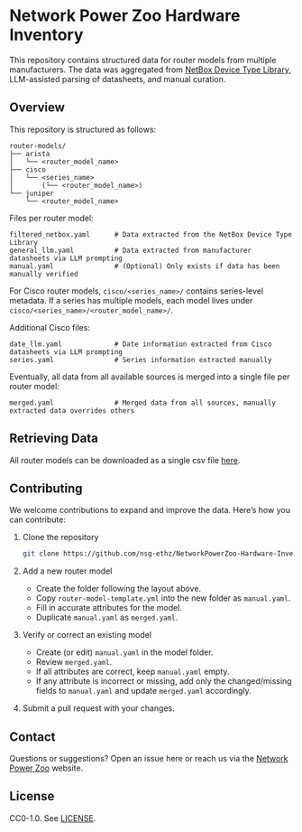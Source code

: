 # Network Power Zoo Hardware Inventory

This repository contains structured data for router models from multiple manufacturers. The data was aggregated from [NetBox Device Type Library](https://github.com/netbox-community/devicetype-library/tree/master), LLM-assisted parsing of datasheets, and manual curation.

## Overview

This repository is structured as follows:

```
router-models/
├── arista
│   └── <router_model_name>
├── cisco
│   └── <series_name>
│       (└── <router_model_name>)
└── juniper
    └── <router_model_name>
```

Files per router model:

```
filtered_netbox.yaml      # Data extracted from the NetBox Device Type Library
general_llm.yaml          # Data extracted from manufacturer datasheets via LLM prompting
manual.yaml               # (Optional) Only exists if data has been manually verified
```

For Cisco router models, `cisco/<series_name>/` contains series-level metadata. If a series has multiple models, each model lives under `cisco/<series_name>/<router_model_name>/`.

Additional Cisco files:

```
date_llm.yaml             # Date information extracted from Cisco datasheets via LLM prompting
series.yaml               # Series information extracted manually
```

Eventually, all data from all available sources is merged into a single file per router model:

```
merged.yaml               # Merged data from all sources, manually extracted data overrides others
```

## Retrieving Data

All router models can be downloaded as a single csv file [here](https://networkpowerzoo.ethz.ch/api/static/router-models.zip).

## Contributing

We welcome contributions to expand and improve the data. Here’s how you can contribute:

1. Clone the repository

   ```sh
   git clone https://github.com/nsg-ethz/NetworkPowerZoo-Hardware-Inventory.git
   ```

2. Add a new router model

   - Create the folder following the layout above.
   - Copy `router-model-template.yml` into the new folder as `manual.yaml`.
   - Fill in accurate attributes for the model.
   - Duplicate `manual.yaml` as `merged.yaml`.

3. Verify or correct an existing model

   - Create (or edit) `manual.yaml` in the model folder.
   - Review `merged.yaml`.
   - If all attributes are correct, keep `manual.yaml` empty.
   - If any attribute is incorrect or missing, add only the changed/missing fields to `manual.yaml` and update `merged.yaml` accordingly.

4. Submit a pull request with your changes.

## Contact

Questions or suggestions? Open an issue here or reach us via the [Network Power Zoo](https://networkpowerzoo.ethz.ch/) website.

## License

CC0-1.0. See [LICENSE](LICENSE).
